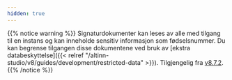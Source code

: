 ```yaml
---
hidden: true
---
```


{{% notice warning %}}
Signaturdokumenter kan leses av alle med tilgang til en instans og kan inneholde sensitiv informasjon som fødselsnummer. Du kan begrense tilgangen disse dokumentene ved bruk av [ekstra databeskyttelse]({{< relref "/altinn-studio/v8/guides/development/restricted-data" >}}). Tilgjengelig fra [v8.7.2](https://github.com/Altinn/app-lib-dotnet/releases/tag/v8.7.2).
{{% /notice %}}